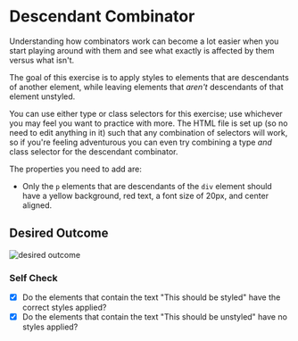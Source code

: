 # Descendant Combinator

Understanding how combinators work can become a lot easier when you start
playing around with them and see what exactly is affected by them versus what
isn't.

The goal of this exercise is to apply styles to elements that are descendants of
another element, while leaving elements that *aren't* descendants of that
element unstyled.

You can use either type or class selectors for this exercise; use whichever you
may feel you want to practice with more. The HTML file is set up (so no need to
edit anything in it) such that any combination of selectors will work, so if
you're feeling adventurous you can even try combining a type *and* class
selector for the descendant combinator.

The properties you need to add are:

* Only the `p` elements that are descendants of the `div` element should have a
  yellow background, red text, a font size of 20px, and center aligned.

## Desired Outcome

![desired outcome](./desired-outcome.png)

### Self Check

* [X] Do the elements that contain the text "This should be styled" have the
  correct styles applied?
* [X] Do the elements that contain the text "This should be unstyled" have no
  styles applied?
